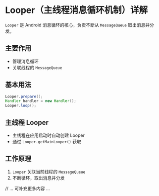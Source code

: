 # Looper（主线程消息循环机制）详解

`Looper` 是 Android 消息循环的核心，负责不断从 `MessageQueue` 取出消息并分发。

## 主要作用

- 管理消息循环
- 关联线程的 `MessageQueue`

## 基本用法

```java
Looper.prepare();
Handler handler = new Handler();
Looper.loop();
```

## 主线程 Looper

- 主线程在应用启动时自动创建 Looper
- 通过 `Looper.getMainLooper()` 获取

## 工作原理

1. `Looper` 关联当前线程的 `MessageQueue`
2. 不断循环，取出消息并分发

// ... 可补充更多内容 ... 